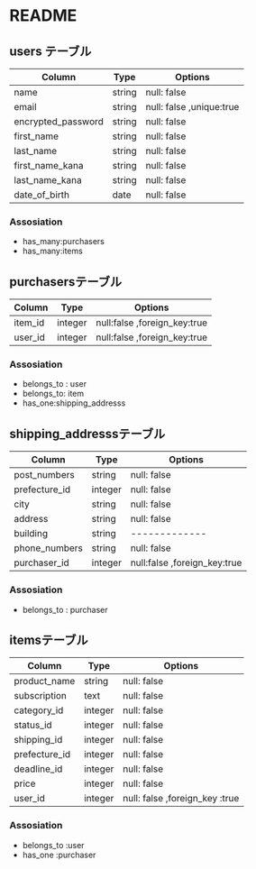 # README
## users テーブル
| Column            | Type   | Options     |
| ------------------|--------|-------------|
| name              | string | null: false |
| email             | string | null: false ,unique:true|
| encrypted_password| string | null: false |
| first_name        | string | null: false |
| last_name         | string | null: false |
| first_name_kana   | string | null: false |
| last_name_kana    | string | null: false |
| date_of_birth     | date   | null: false |  　　　　　　　 [生年月日]



### Assosiation
- has_many:purchasers
- has_many:items


## purchasersテーブル
| Column            | Type      | Options     |
|-------------------|-----------|-------------|
|item_id            |integer    | null:false ,foreign_key:true| 
|user_id            |integer    | null:false ,foreign_key:true| 


### Assosiation
- belongs_to : user
- belongs_to: item
- has_one:shipping_addresss


## shipping_addresssテーブル
| Column        | Type      | Options     |
| --------------|-----------|-------------|
|post_numbers   | string    | null: false |　　　[郵便番号]
| prefecture_id | integer   | null: false |　　　　　　　[都道府県/発送元]
| city          | string    | null: false |　　　　　　　[市区町村]
|address        | string    | null: false |　　　　　　　[番地]
| building      | string    |-------------|                [建物]
| phone_numbers | string    | null: false |　　　     [電話番号]
|purchaser_id   | integer   | null:false ,foreign_key:true| 



### Assosiation
- belongs_to : purchaser




## itemsテーブル
| Column          | Type       | Options     |
|-----------------|------------|-------------|
| product_name    | string     |null: false  |
| subscription    | text       | null: false |　             [商品の説明]
| category_id     | integer    | null: false |　　[商品の詳細/商品のカテゴリー]
| status_id       | integer    | null: false |　　　　　       [商品の状態]
| shipping_id     | integer    | null: false |  　[発送について/配送料の負担]
| prefecture_id   | integer    | null: false |               [発送元]
| deadline_id     | integer    | null: false |　　　　　　　　　[発送までの日数]
| price           | integer    | null: false |　　　　　　　　　[販売価格]
| user_id         | integer    | null: false ,foreign_key :true|


### Assosiation
- belongs_to :user
- has_one :purchaser

